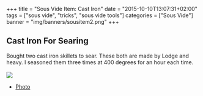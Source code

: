 +++
title = "Sous Vide Item: Cast Iron"
date = "2015-10-10T13:07:31+02:00"
tags = ["sous vide", "tricks", "sous vide tools"]
categories = ["Sous Vide"]
banner = "img/banners/sousitem2.png"
+++

## Cast Iron For Searing

Bought two cast iron skillets to sear.
These both are made by Lodge and heavy.
I seasoned them three times at 400 degrees for an hour each time.
<br>
<br>
![](/cook/img/banners/sousitem2.png)
<br>
* [Photo](https://goo.gl/photos/vJweZNDCqzLNpsUb9)
